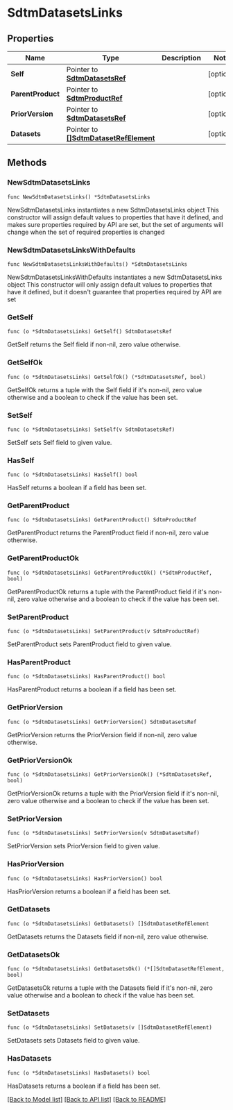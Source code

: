 # SdtmDatasetsLinks

## Properties

Name | Type | Description | Notes
------------ | ------------- | ------------- | -------------
**Self** | Pointer to [**SdtmDatasetsRef**](SdtmDatasetsRef.md) |  | [optional] 
**ParentProduct** | Pointer to [**SdtmProductRef**](SdtmProductRef.md) |  | [optional] 
**PriorVersion** | Pointer to [**SdtmDatasetsRef**](SdtmDatasetsRef.md) |  | [optional] 
**Datasets** | Pointer to [**[]SdtmDatasetRefElement**](SdtmDatasetRefElement.md) |  | [optional] 

## Methods

### NewSdtmDatasetsLinks

`func NewSdtmDatasetsLinks() *SdtmDatasetsLinks`

NewSdtmDatasetsLinks instantiates a new SdtmDatasetsLinks object
This constructor will assign default values to properties that have it defined,
and makes sure properties required by API are set, but the set of arguments
will change when the set of required properties is changed

### NewSdtmDatasetsLinksWithDefaults

`func NewSdtmDatasetsLinksWithDefaults() *SdtmDatasetsLinks`

NewSdtmDatasetsLinksWithDefaults instantiates a new SdtmDatasetsLinks object
This constructor will only assign default values to properties that have it defined,
but it doesn't guarantee that properties required by API are set

### GetSelf

`func (o *SdtmDatasetsLinks) GetSelf() SdtmDatasetsRef`

GetSelf returns the Self field if non-nil, zero value otherwise.

### GetSelfOk

`func (o *SdtmDatasetsLinks) GetSelfOk() (*SdtmDatasetsRef, bool)`

GetSelfOk returns a tuple with the Self field if it's non-nil, zero value otherwise
and a boolean to check if the value has been set.

### SetSelf

`func (o *SdtmDatasetsLinks) SetSelf(v SdtmDatasetsRef)`

SetSelf sets Self field to given value.

### HasSelf

`func (o *SdtmDatasetsLinks) HasSelf() bool`

HasSelf returns a boolean if a field has been set.

### GetParentProduct

`func (o *SdtmDatasetsLinks) GetParentProduct() SdtmProductRef`

GetParentProduct returns the ParentProduct field if non-nil, zero value otherwise.

### GetParentProductOk

`func (o *SdtmDatasetsLinks) GetParentProductOk() (*SdtmProductRef, bool)`

GetParentProductOk returns a tuple with the ParentProduct field if it's non-nil, zero value otherwise
and a boolean to check if the value has been set.

### SetParentProduct

`func (o *SdtmDatasetsLinks) SetParentProduct(v SdtmProductRef)`

SetParentProduct sets ParentProduct field to given value.

### HasParentProduct

`func (o *SdtmDatasetsLinks) HasParentProduct() bool`

HasParentProduct returns a boolean if a field has been set.

### GetPriorVersion

`func (o *SdtmDatasetsLinks) GetPriorVersion() SdtmDatasetsRef`

GetPriorVersion returns the PriorVersion field if non-nil, zero value otherwise.

### GetPriorVersionOk

`func (o *SdtmDatasetsLinks) GetPriorVersionOk() (*SdtmDatasetsRef, bool)`

GetPriorVersionOk returns a tuple with the PriorVersion field if it's non-nil, zero value otherwise
and a boolean to check if the value has been set.

### SetPriorVersion

`func (o *SdtmDatasetsLinks) SetPriorVersion(v SdtmDatasetsRef)`

SetPriorVersion sets PriorVersion field to given value.

### HasPriorVersion

`func (o *SdtmDatasetsLinks) HasPriorVersion() bool`

HasPriorVersion returns a boolean if a field has been set.

### GetDatasets

`func (o *SdtmDatasetsLinks) GetDatasets() []SdtmDatasetRefElement`

GetDatasets returns the Datasets field if non-nil, zero value otherwise.

### GetDatasetsOk

`func (o *SdtmDatasetsLinks) GetDatasetsOk() (*[]SdtmDatasetRefElement, bool)`

GetDatasetsOk returns a tuple with the Datasets field if it's non-nil, zero value otherwise
and a boolean to check if the value has been set.

### SetDatasets

`func (o *SdtmDatasetsLinks) SetDatasets(v []SdtmDatasetRefElement)`

SetDatasets sets Datasets field to given value.

### HasDatasets

`func (o *SdtmDatasetsLinks) HasDatasets() bool`

HasDatasets returns a boolean if a field has been set.


[[Back to Model list]](../README.md#documentation-for-models) [[Back to API list]](../README.md#documentation-for-api-endpoints) [[Back to README]](../README.md)


